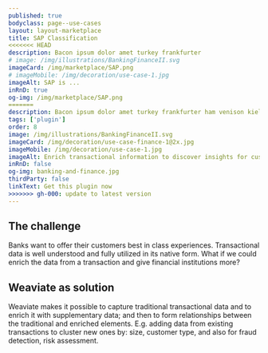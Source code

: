 ```yaml
---
published: true
bodyclass: page--use-cases
layout: layout-marketplace
title: SAP Classification
<<<<<<< HEAD
description: Bacon ipsum dolor amet turkey frankfurter
# image: /img/illustrations/BankingFinanceII.svg
imageCard: /img/marketplace/SAP.png
# imageMobile: /img/decoration/use-case-1.jpg
imageAlt: SAP is ...
inRnD: true
og-img: /img/marketplace/SAP.png
=======
description: Bacon ipsum dolor amet turkey frankfurter ham venison kielbasa bacon alcatra fatback filet mignon rump cupim. Doner frankfurter tenderloin capicola cow. Shank swine bacon, strip steak pork loin drumstick.
tags: ['plugin']
order: 8
image: /img/illustrations/BankingFinanceII.svg
imageCard: /img/decoration/use-case-finance-1@2x.jpg
imageMobile: /img/decoration/use-case-1.jpg
imageAlt: Enrich transactional information to discover insights for customers
inRnD: false
og-img: banking-and-finance.jpg
thirdParty: false
linkText: Get this plugin now
>>>>>>> gh-000: update to latest version
---
```


## The challenge

Banks want to offer their customers best in class experiences. Transactional data is well understood and fully utilized in its native form. What if we could enrich the data from a transaction and give financial institutions more?

## Weaviate as solution

Weaviate makes it possible to capture traditional transactional data and to enrich it with supplementary data; and then to form relationships between the traditional and enriched elements. E.g. adding data from existing transactions to cluster new ones by: size, customer type, and also for fraud detection, risk assessment. 
